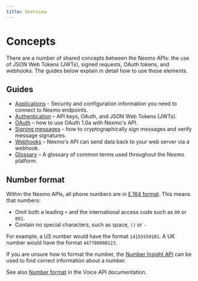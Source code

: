 ```yaml
---
title: Overview
---
```


# Concepts

There are a number of shared concepts between the Nexmo APIs: the use of JSON Web Tokens (JWTs), signed requests, OAuth tokens, and webhooks. The guides below explain in detail how to use these elements.

## Guides

* [Applications](/concepts/guides/applications) - Security and configuration information you need to connect to Nexmo endpoints.
* [Authentication](/concepts/guides/authentication) – API keys, OAuth, and JSON Web Tokens (JWTs).
* [OAuth](/concepts/guides/oauth) – how to use OAuth 1.0a with Nexmo's API.
* [Signing messages](/concepts/guides/signing-messages) – how to cryptographically sign messages and verify message signatures.
* [Webhooks](/concepts/guides/webhooks) – Nexmo's API can send data back to your web server via a webhook.
* [Glossary](/concepts/guides/glossary) – A glossary of common terms used throughout the Nexmo platform.

## Number format

Within the Nexmo APIs, all phone numbers are in [E.164 format](https://en.wikipedia.org/wiki/E.164). This means that numbers:

* Omit both a leading `+` and the international access code such as `00` or `001`. 
* Contain no special characters, such as space, `()` or `-`

For example, a US number would have the format `14155550101`. A UK number would have the format `447700900123`.

If you are unsure how to format the number, the [Number Insight API](/number-insight/overview) can be used to find correct information about a number.

See also [Number format](/voice/voice-api/guides/numbers) in the Voice API documentation.
